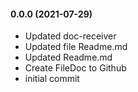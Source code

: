 #### 0.0.0 (2021-07-29)

- Updated  doc-receiver
- Updated file Readme.md
- Updated Readme.md
- Create FileDoc to Github
- initial commit
